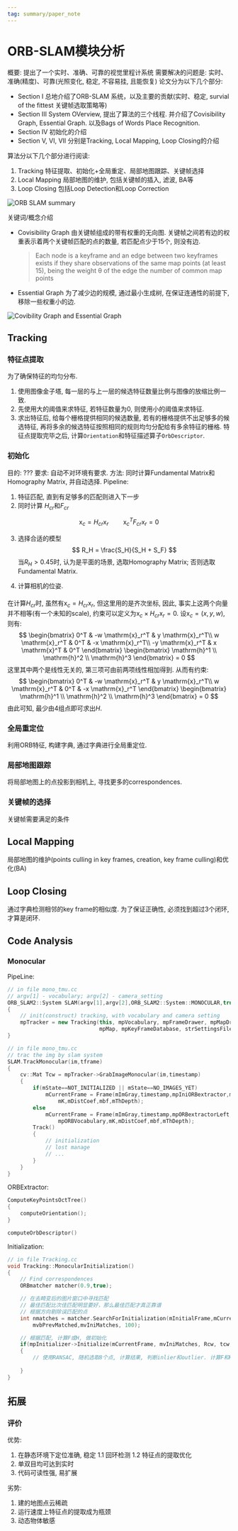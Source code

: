 ```yaml
---
tag: summary/paper_note
---
```

# ORB-SLAM模块分析
概要: 提出了一个实时、准确、可靠的视觉里程计系统
需要解决的问题是: 实时、准确(精度)、可靠(光照变化, 稳定, 不容易挂, 且能恢复)
论文分为以下几个部分:
* Section I
    总地介绍了ORB-SLAM 系统，以及主要的贡献(实时、稳定, survial of the fittest 关键帧选取策略等)
* Section III
    System OVerview, 提出了算法的三个线程. 并介绍了Covisibility Graph, Essential Graph. 以及Bags of Words Place Recognition.
* Section IV
    初始化的介绍
* Section V, VI, VII
    分别是Tracking, Local Mapping, Loop Closing的介绍

算法分以下几个部分进行阅读:
1. Tracking
    特征提取、初始化+全局重定、局部地图跟踪、关键帧选择
2. Local Mapping
    局部地图的维护, 包括关键帧的插入, 滤波, BA等
3. Loop Closing
    包括Loop Detection和Loop Correction

![ORB SLAM summary](rc/orb_summary.PNG)

关键词/概念介绍
* Covisibility Graph
    由关键帧组成的带有权重的无向图. 关键帧之间若有边的权重表示着两个关键帧匹配的点的数量, 若匹配点少于15个, 则没有边.
    >  Each node is a keyframe and an edge between two keyframes exists if they share observations of the same map points (at least 15), being the weight θ of the edge the number of common map points
    
* Essential Graph
    为了减少边的规模, 通过最小生成树, 在保证连通性的前提下, 移除一些权重小的边.

![Covibility Graph and Essential Graph](rc/covisibility_essential_graph.PNG)

## Tracking
### 特征点提取
为了确保特征的均匀分布. 
1. 使用图像金子塔, 每一层的与上一层的候选特征数量比例与图像的放缩比例一致.
2. 先使用大的阈值来求特征, 若特征数量为0, 则使用小的阈值来求特征.
3. 求出特征后, 给每个栅格提供相同的候选数量, 若有的栅格提供不出足够多的候选特征, 再将多余的候选特征按照相同的规则均匀分配给有多余特征的栅格. 特征点提取完毕之后, 计算`Orientation`和特征描述算子`OrbDescriptor`.

### 初始化
目的: ???
要求: 自动不对环境有要求.
方法: 同时计算Fundamental Matrix和Homography Matrix, 并自动选择.
Pipeline:
1. 特征匹配, 直到有足够多的匹配则进入下一步
2. 同时计算 $H_{cr}$和$F_{cr}$

$$
\mathrm{x}_c = H_{cr} \mathrm{x}_r \quad \quad \mathrm{x}_c^T F_{cr} \mathrm{x}_r = 0
$$

3. 选择合适的模型
$$
R_H = \frac{S_H}{S_H + S_F}
$$
当$R_H>0.45$时, 认为是平面的场景, 选取Homography Matrix; 否则选取Fundamental Matrix.

4. 计算相机的位姿.

####
在计算$H_{cr}$时, 虽然有$\mathrm{x}_c = H_{cr} \mathrm{x}_r$, 但这里用的是齐次坐标, 因此, 事实上这两个向量并不相等(有一个未知的scale), 约束可以定义为$\mathrm{x}_c \times H_{cr} \mathrm{x}_r = 0$. 设$\mathrm{x}_c = (x, y, w)$, 则有:
$$
    \begin{bmatrix}
        0^T & -w \mathrm{x}_r^T & y \mathrm{x}_r^T\\
        w \mathrm{x}_r^T & 0^T & -x \mathrm{x}_r^T\\
        -y \mathrm{x}_r^T & x \mathrm{x}^T & 0^T
    \end{bmatrix} \begin{bmatrix}
        \mathrm{h}^1 \\
        \mathrm{h}^2 \\
        \mathrm{h}^3
    \end{bmatrix} = 0
$$
这里其中两个是线性无关的, 第三项可由前两项线性相加得到. 从而有约束:
$$
    \begin{bmatrix}
        0^T & -w \mathrm{x}_r^T & y \mathrm{x}_r^T\\
        w \mathrm{x}_r^T & 0^T & -x \mathrm{x}_r^T
    \end{bmatrix} \begin{bmatrix}
        \mathrm{h}^1 \\
        \mathrm{h}^2 \\
        \mathrm{h}^3
    \end{bmatrix} = 0
$$
由此可知, 最少由4组点即可求出$H$.


### 全局重定位
利用ORB特征, 构建字典, 通过字典进行全局重定位.

### 局部地图跟踪
将局部地图上的点投影到相机上, 寻找更多的correspondences.

### 关键帧的选择
关键帧需要满足的条件

## Local Mapping
局部地图的维护(points culling in key frames, creation, key frame culling)和优化(BA)

## Loop Closing
通过字典检测相邻的key frame的相似度. 为了保证正确性, 必须找到超过3个闭环, 才算是闭环.

## Code Analysis
### Monocular
PipeLine:
```c++
// in file mono_tmu.cc
// argv[1] - vocabulary; argv[2] - camera_setting
ORB_SLAM2::System SLAM(argv[1],argv[2],ORB_SLAM2::System::MONOCULAR,true)
{
    // init(construct) tracking, with vocabulary and camera setting
    mpTracker = new Tracking(this, mpVocabulary, mpFrameDrawer, mpMapDrawer,
                             mpMap, mpKeyFrameDatabase, strSettingsFile, mSensor);
}

// in file mono_tmu.cc
// trac the img by slam system
SLAM.TrackMonocular(im,tframe)
{
    cv::Mat Tcw = mpTracker->GrabImageMonocular(im,timestamp)
    {
        if(mState==NOT_INITIALIZED || mState==NO_IMAGES_YET)
            mCurrentFrame = Frame(mImGray,timestamp,mpIniORBextractor,mpORBVocabulary,
                mK,mDistCoef,mbf,mThDepth);
        else
            mCurrentFrame = Frame(mImGray,timestamp,mpORBextractorLeft,
                mpORBVocabulary,mK,mDistCoef,mbf,mThDepth);
        Track()
        {
            // initialization
            // lost manage
            // ...
        }
    }
}
```

ORBExtractor:
```c++
ComputeKeyPointsOctTree()
{
    computeOrientation();
}

computeOrbDescriptor()
```

Initialization:
```c++
// in file Tracking.cc
void Tracking::MonocularInitialization()
{
    // Find correspondences
    ORBmatcher matcher(0.9,true);

    // 在去畸变后的图片窗口中寻找匹配
    // 最佳匹配比次佳匹配明显要好，那么最佳匹配才真正靠谱
    // 根据方向剔除误匹配的点
    int nmatches = matcher.SearchForInitialization(mInitialFrame,mCurrentFrame,
        mvbPrevMatched,mvIniMatches, 100);

    // 根据匹配, 计算F或H, 做初始化
    if(mpInitializer->Initialize(mCurrentFrame, mvIniMatches, Rcw, tcw, mvIniP3D, vbTriangulated))
    {
        // 使用RANSAC, 随机选取8个点, 计算结果, 判断inlier和outlier. 计算F和H
        
    }
}
```


## 拓展
### 评价
优势:
1. 在静态环境下定位准确, 稳定
    1.1 回环检测
    1.2 特征点的提取优化    
2. 单双目均可达到实时
3. 代码可读性强, 易扩展

劣势:
1. 建的地图点云稀疏
2. 运行速度上特征点的提取成为瓶颈
3. 动态物体敏感